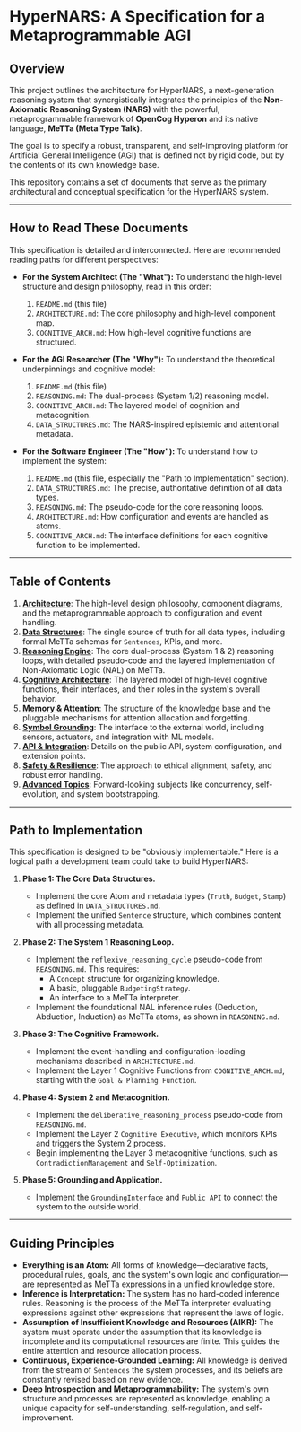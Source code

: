 # HyperNARS: A Specification for a Metaprogrammable AGI

## Overview

This project outlines the architecture for HyperNARS, a next-generation reasoning system that synergistically integrates the principles of the **Non-Axiomatic Reasoning System (NARS)** with the powerful, metaprogrammable framework of **OpenCog Hyperon** and its native language, **MeTTa (Meta Type Talk)**.

The goal is to specify a robust, transparent, and self-improving platform for Artificial General Intelligence (AGI) that is defined not by rigid code, but by the contents of its own knowledge base.

This repository contains a set of documents that serve as the primary architectural and conceptual specification for the HyperNARS system.

---

## How to Read These Documents

This specification is detailed and interconnected. Here are recommended reading paths for different perspectives:

-   **For the System Architect (The "What"):** To understand the high-level structure and design philosophy, read in this order:
    1.  `README.md` (this file)
    2.  `ARCHITECTURE.md`: The core philosophy and high-level component map.
    3.  `COGNITIVE_ARCH.md`: How high-level cognitive functions are structured.

-   **For the AGI Researcher (The "Why"):** To understand the theoretical underpinnings and cognitive model:
    1.  `README.md` (this file)
    2.  `REASONING.md`: The dual-process (System 1/2) reasoning model.
    3.  `COGNITIVE_ARCH.md`: The layered model of cognition and metacognition.
    4.  `DATA_STRUCTURES.md`: The NARS-inspired epistemic and attentional metadata.

-   **For the Software Engineer (The "How"):** To understand how to implement the system:
    1.  `README.md` (this file, especially the "Path to Implementation" section).
    2.  `DATA_STRUCTURES.md`: The precise, authoritative definition of all data types.
    3.  `REASONING.md`: The pseudo-code for the core reasoning loops.
    4.  `ARCHITECTURE.md`: How configuration and events are handled as atoms.
    5.  `COGNITIVE_ARCH.md`: The interface definitions for each cognitive function to be implemented.

---

## Table of Contents

1.  [**Architecture**](./ARCHITECTURE.md): The high-level design philosophy, component diagrams, and the metaprogrammable approach to configuration and event handling.
2.  [**Data Structures**](./DATA_STRUCTURES.md): The single source of truth for all data types, including formal MeTTa schemas for `Sentences`, KPIs, and more.
3.  [**Reasoning Engine**](./REASONING.md): The core dual-process (System 1 & 2) reasoning loops, with detailed pseudo-code and the layered implementation of Non-Axiomatic Logic (NAL) on MeTTa.
4.  [**Cognitive Architecture**](./COGNITIVE_ARCH.md): The layered model of high-level cognitive functions, their interfaces, and their roles in the system's overall behavior.
5.  [**Memory & Attention**](./MEMORY.md): The structure of the knowledge base and the pluggable mechanisms for attention allocation and forgetting.
6.  [**Symbol Grounding**](./GROUNDING.md): The interface to the external world, including sensors, actuators, and integration with ML models.
7.  [**API & Integration**](./API_AND_INTEGRATION.md): Details on the public API, system configuration, and extension points.
8.  [**Safety & Resilience**](./SAFETY_AND_RESILIENCE.md): The approach to ethical alignment, safety, and robust error handling.
9.  [**Advanced Topics**](./ADVANCED_TOPICS.md): Forward-looking subjects like concurrency, self-evolution, and system bootstrapping.

---

## Path to Implementation

This specification is designed to be "obviously implementable." Here is a logical path a development team could take to build HyperNARS:

1.  **Phase 1: The Core Data Structures.**
    -   Implement the core Atom and metadata types (`Truth`, `Budget`, `Stamp`) as defined in `DATA_STRUCTURES.md`.
    -   Implement the unified `Sentence` structure, which combines content with all processing metadata.

2.  **Phase 2: The System 1 Reasoning Loop.**
    -   Implement the `reflexive_reasoning_cycle` pseudo-code from `REASONING.md`. This requires:
        -   A `Concept` structure for organizing knowledge.
        -   A basic, pluggable `BudgetingStrategy`.
        -   An interface to a MeTTa interpreter.
    -   Implement the foundational NAL inference rules (Deduction, Abduction, Induction) as MeTTa atoms, as shown in `REASONING.md`.

3.  **Phase 3: The Cognitive Framework.**
    -   Implement the event-handling and configuration-loading mechanisms described in `ARCHITECTURE.md`.
    -   Implement the Layer 1 Cognitive Functions from `COGNITIVE_ARCH.md`, starting with the `Goal & Planning Function`.

4.  **Phase 4: System 2 and Metacognition.**
    -   Implement the `deliberative_reasoning_process` pseudo-code from `REASONING.md`.
    -   Implement the Layer 2 `Cognitive Executive`, which monitors KPIs and triggers the System 2 process.
    -   Begin implementing the Layer 3 metacognitive functions, such as `ContradictionManagement` and `Self-Optimization`.

5.  **Phase 5: Grounding and Application.**
    -   Implement the `GroundingInterface` and `Public API` to connect the system to the outside world.

---

## Guiding Principles

-   **Everything is an Atom:** All forms of knowledge—declarative facts, procedural rules, goals, and the system's own logic and configuration—are represented as MeTTa expressions in a unified knowledge store.
-   **Inference is Interpretation:** The system has no hard-coded inference rules. Reasoning is the process of the MeTTa interpreter evaluating expressions against other expressions that represent the laws of logic.
-   **Assumption of Insufficient Knowledge and Resources (AIKR):** The system must operate under the assumption that its knowledge is incomplete and its computational resources are finite. This guides the entire attention and resource allocation process.
-   **Continuous, Experience-Grounded Learning:** All knowledge is derived from the stream of `Sentences` the system processes, and its beliefs are constantly revised based on new evidence.
-   **Deep Introspection and Metaprogrammability:** The system's own structure and processes are represented as knowledge, enabling a unique capacity for self-understanding, self-regulation, and self-improvement.
